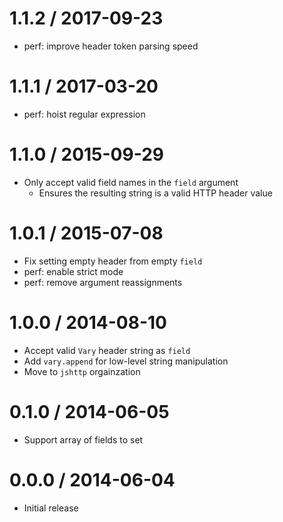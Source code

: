 1.1.2 / 2017-09-23==================  * perf: improve header token parsing speed1.1.1 / 2017-03-20==================  * perf: hoist regular expression1.1.0 / 2015-09-29==================  * Only accept valid field names in the `field` argument    - Ensures the resulting string is a valid HTTP header value1.0.1 / 2015-07-08==================  * Fix setting empty header from empty `field`  * perf: enable strict mode  * perf: remove argument reassignments1.0.0 / 2014-08-10==================  * Accept valid `Vary` header string as `field`  * Add `vary.append` for low-level string manipulation  * Move to `jshttp` orgainzation0.1.0 / 2014-06-05==================  * Support array of fields to set0.0.0 / 2014-06-04==================  * Initial release